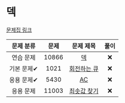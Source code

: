 # 덱

[문제집 링크](https://www.acmicpc.net/workbook/view/7311)

| 문제 분류 | 문제 | 문제 제목 | 풀이 |
| :--: | :--: | :--: | :--: |
| 연습 문제 | 10866 | [덱](https://www.acmicpc.net/problem/10866) | ❌ |
| 기본 문제✔ | 1021 | [회전하는 큐](https://www.acmicpc.net/problem/1021) | ❌ |
| 응용 문제✔ | 5430 | [AC](https://www.acmicpc.net/problem/5430) | ❌ |
| 응용 문제 | 11003 | [최솟값 찾기](https://www.acmicpc.net/problem/11003) | ❌ |